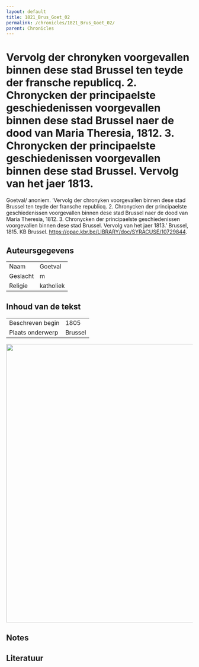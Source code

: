 ```yaml
---
layout: default
title: 1821_Brus_Goet_02
permalink: /chronicles/1821_Brus_Goet_02/
parent: Chronicles
--- 
```



# Vervolg der chronyken voorgevallen binnen dese stad Brussel ten teyde der fransche republicq. 2. Chronycken der principaelste geschiedenissen voorgevallen binnen dese stad Brussel naer de dood van Maria Theresia, 1812. 3. Chronycken der principaelste geschiedenissen voorgevallen binnen dese stad Brussel. Vervolg van het jaer 1813. 

Goetval/ anoniem. ‘Vervolg der chronyken voorgevallen binnen dese stad Brussel ten teyde der fransche republicq. 2. Chronycken der principaelste geschiedenissen voorgevallen binnen dese stad Brussel naer de dood van Maria Theresia, 1812. 3. Chronycken der principaelste geschiedenissen voorgevallen binnen dese stad Brussel. Vervolg van het jaer 1813.’ Brussel, 1815. KB Brussel. https://opac.kbr.be/LIBRARY/doc/SYRACUSE/10729844. 

## Auteursgegevens 

| | | 
| --------------- | --------------- | 
| Naam |  Goetval | 
| Geslacht | m | 
| Religie | katholiek | 

## Inhoud van de tekst 

| | | 
| --------------- | --------------- | 
| Beschreven begin | 1805 | 
| Plaats onderwerp | Brussel | 

[<img src="..\..\barplots_chronicles\1821_Brus_Goet_02.jpg" width="750"/>](..\..\barplots_chronicles\1821_Brus_Goet_02.jpg) 

## Notes 

## Literatuur 

